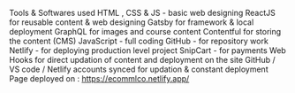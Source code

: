 Tools & Softwares used
HTML , CSS & JS - basic web designing
ReactJS for reusable content & web designing 
Gatsby for framework & local deployment 
GraphQL for images and course content
Contentful for storing the content (CMS)
JavaScript - full coding
GitHub - for repository work
Netlify - for deploying production level project
SnipCart - for payments
Web Hooks for direct updation of content and deployment on the site
GitHub / VS code / Netlify accounts synced for updation & constant deployment
Page deployed on :  https://ecommlco.netlify.app/
